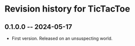 # Revision history for TicTacToe

## 0.1.0.0 -- 2024-05-17

- First version. Released on an unsuspecting world.
